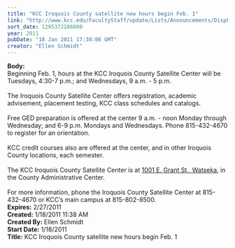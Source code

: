 ```yaml
---
title: "KCC Iroquois County satellite new hours begin Feb. 1"
link: "http://www.kcc.edu/FacultyStaff/update/Lists/Announcements/DispForm.aspx?ID=78"
sort_date: 1295372286000
year: 2011
pubDate: "18 Jan 2011 17:38:06 GMT"
creator: "Ellen Schmidt"
---
```


<div><b>Body:</b> <div class=ExternalClass526E371283C84AD29D2CE8CD718F96F8>
<div>Beginning Feb. 1, hours at the KCC Iroquois County Satellite Center will be Tuesdays, 4:30-7 p.m.; and Wednesdays, 9 a.m. - 5 p.m.</div>
<div><br>The Iroquois County Satellite Center offers registration, academic advisement, placement testing, KCC class schedules and catalogs.</div>
<div><br>Free GED preparation is offered at the center 9 a.m. - noon Monday through Wednesday; and 6-9 p.m. Mondays and Wednesdays. Phone 815-432-4670 to register for an orientation.</div>
<div> </div>
<div>KCC credit courses also are offered at the center, and in other Iroquois County locations, each semester.</div>
<div><br>The KCC Iroquois County Satellite Center is at <a href="/Community/Collegeinfo/Documents/watsekasatellitemap.pdf">1001 E. Grant St., Watseka</a>, in the County Administrative Center.</div>
<div> </div>
<div>For more information, phone the Iroquois County Satellite Center at 815-432-4670 or KCC’s main campus at 815-802-8500.<br></div></div></div>
<div><b>Expires:</b> 2/27/2011</div>
<div><b>Created:</b> 1/18/2011 11:38 AM</div>
<div><b>Created By:</b> Ellen Schmidt</div>
<div><b>Start Date:</b> 1/18/2011</div>
<div><b>Title:</b> KCC Iroquois County satellite new hours begin Feb. 1</div>
